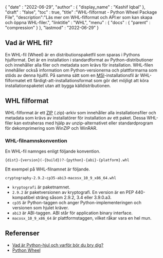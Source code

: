 {
  "date" : "2022-06-29",
  "author" : {
    "display_name" : "Kashif Iqbal"
},
  "draft" : "false",
  "toc" : true,
  "title" :"WHL-filformat - Python Wheel Package File",
  "description":"Läs mer om WHL-filformat och API:er som kan skapa och öppna WHL-filer.",
  "linktitle" : "WHL",
  "menu" : {
    "docs" : {
      "parent" : "compression"
}
},
  "lastmod" : "2022-06-29"
}

## Vad är WHL fil?

En WHL-fil (Wheel) är en distributionspaketfil som sparas i Pythons hjulformat. Det är en installation i standardformat av Python-distributioner och innehåller alla filer och metadata som krävs för installation. WHL-filen innehåller också information om Python-versionerna och plattformarna som stöds av denna hjulfil. På samma sätt som en [MSI](/sv/executable/msi/)-installationsfil är WHL-filformatet ett färdigt-att-installationsformat som gör det möjligt att köra installationspaketet utan att bygga källdistributionen.

## WHL filformat

WHL-filformat är ett [ZIP](/sv/compression/zip/) (.zip)-arkiv som innehåller alla installationsfiler och metadata som krävs av installatörer för installation av ett paket. Dessa WHL-filer kan extraheras med hjälp av unzip-alternativet eller standardprogram för dekomprimering som WinZIP och WinRAR.

### WHL-filnamnskonvention

En WHL-fil namnges enligt följande konvention.

```
{dist}-{version}(-{build})?-{python}-{abi}-{platform}.whl
```

Ett exempel på WHL-filnamnet är följande.

```
cryptography-2.9.2-cp35-abi3-macosx_10_9_x86_64.whl
```

* `kryptografi` är paketnamnet.
* `2.9.2` är paketversionen av kryptografi. En version är en PEP 440-kompatibel sträng såsom 2.9.2, 3.4 eller 3.9.0.a3.
* `cp35` är Python-taggen och anger Python-implementeringen och versionen som hjulet kräver.
* `abi3` är ABI-taggen. ABI står för application binary interface.
* `macosx_10_9_x86_64` är plattformstaggen, vilket råkar vara en hel mun.

## Referenser

* [Vad är Python-hjul och varför bör du bry dig?](https://realpython.com/python-wheels/)
* [Python Wheel](https://pypi.org/project/wheel/)

